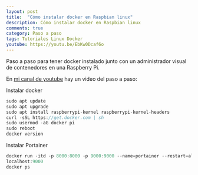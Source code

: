 ```yaml
---
layout: post
title:  "Cómo instalar docker en Raspbian linux"
description: Cómo instalar docker en Raspbian linux
comments: true
category: Paso a paso
tags: Tutoriales Linux Docker
youtube: https://youtu.be/EbKw0Dcaf6o
---
```

Paso a paso para tener docker instalado junto con un administrador visual de contenedores en una Raspberry Pi.

En <a target="_blank" href="{{ page.youtube }}">mi canal de youtube</a> hay un video del paso a paso:

Instalar docker
```csharp
sudo apt update
sudo apt upgrade
sudo apt install raspberrypi-kernel raspberrypi-kernel-headers
curl -sSL https://get.docker.com | sh
sudo usermod -aG docker pi
sudo reboot
docker version
```

Instalar Portainer
```csharp
docker run -itd -p 8000:8000 -p 9000:9000 --name=portainer --restart=always -v /var/run/docker.sock:/var/run/docker.sock -v /docker/portainer:/data portainer/portainer-ce
localhost:9000
docker ps
```
